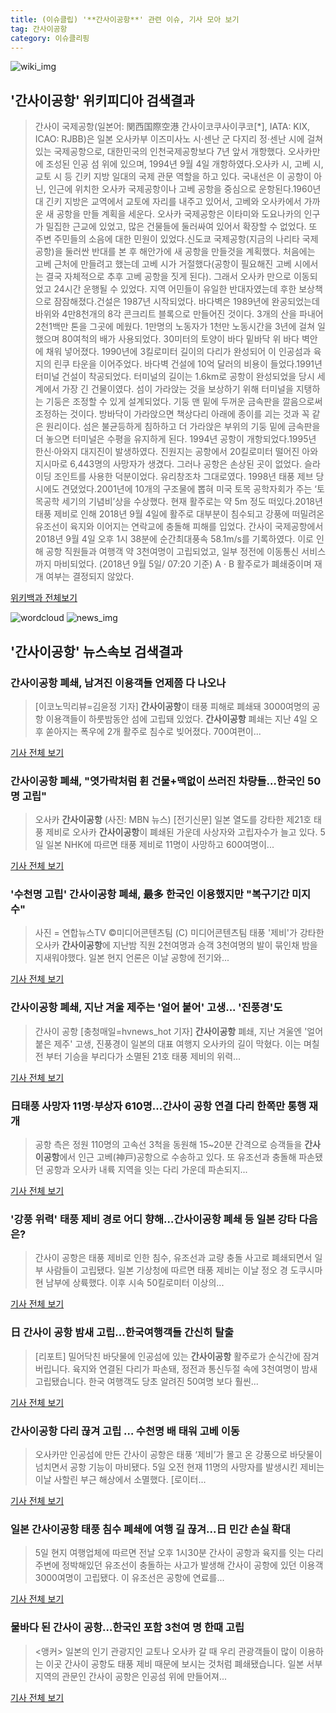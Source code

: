 ```yaml
---
title: (이슈클립) '**간사이공항**' 관련 이슈, 기사 모아 보기
tag: 간사이공항
category: 이슈클리핑
---
```

![wiki_img](https://user-images.githubusercontent.com/42597476/44503234-41136a80-a6d0-11e8-9071-6fc6418eafe4.png)
## **'**간사이공항**'** 위키피디아 검색결과
>간사이 국제공항(일본어: 関西国際空港 간사이코쿠사이쿠코[*], IATA: KIX, ICAO: RJBB)은 일본 오사카부 이즈미사노 시·센난 군 다지리 정·센난 시에 걸쳐 있는 국제공항으로, 대한민국의 인천국제공항보다 7년 앞서 개항했다. 오사카만에 조성된 인공 섬 위에 있으며, 1994년 9월 4일 개항하였다.오사카 시, 고베 시, 교토 시 등 긴키 지방 일대의 국제 관문 역할을 하고 있다. 국내선은 이 공항이 아닌, 인근에 위치한 오사카 국제공항이나 고베 공항을 중심으로 운항된다.1960년대 긴키 지방은 교역에서 교토에 자리를 내주고 있어서, 고베와 오사카에서 가까운 새 공항을 만들 계획을 세운다. 오사카 국제공항은 이타미와 도요나카의 인구가 밀집한 근교에 있었고, 많은 건물들에 둘러싸여 있어서 확장할 수 없었다. 또 주변 주민들의 소음에 대한 민원이 있었다.신도쿄 국제공항(지금의 나리타 국제공항)을 둘러싼 반대를 본 후 해안가에 새 공항을 만들것을 계획했다. 처음에는 고베 근처에 만들려고 했는데 고베 시가 거절했다(공항이 필요해진 고베 시에서는 결국 자체적으로 추후 고베 공항을 짓게 된다). 그래서 오사카 만으로 이동되었고 24시간 운행될 수 있었다. 지역 어민들이 유일한 반대자였는데 후한 보상책으로 잠잠해졌다.건설은 1987년 시작되었다. 바다벽은 1989년에 완공되었는데 바위와 4만8천개의 8각 콘크리트 블록으로 만들어진 것이다. 3개의 산을 파내어 2천1백만 톤을 그곳에 메웠다. 1만명의 노동자가 1천만 노동시간을 3년에 걸쳐 일했으며 80여척의 배가 사용되었다. 30미터의 토양이 바다 밑바닥 위 바다 벽안에 채워 넣어졌다. 1990년에 3킬로미터 길이의 다리가 완성되어 이 인공섬과 육지의 린쿠 타운을 이어주었다. 바다벽 건설에 10억 달러의 비용이 들었다.1991년 터미널 건설이 착공되었다. 터미널의 길이는 1.6km로 공항이 완성되었을 당시 세계에서 가장 긴 건물이였다. 섬이 가라앉는 것을 보상하기 위해 터미널을 지탱하는 기둥은 조정할 수 있게 설계되었다. 기둥 맨 밑에 두꺼운 금속판을 깔음으로써 조정하는 것이다. 방바닥이 가라앉으면 책상다리 아래에 종이를 괴는 것과 꼭 같은 원리이다. 섬은 불균등하게 침하하고 더 가라앉은 부위의 기둥 밑에 금속판을 더 놓으면 터미널은 수평을 유지하게 된다. 1994년 공항이 개항되었다.1995년 한신·아와지 대지진이 발생하였다. 진원지는 공항에서 20킬로미터 떨어진 아와지시마로 6,443명의 사망자가 생겼다. 그러나 공항은 손상된 곳이 없었다. 슬라이딩 조인트를 사용한 덕분이었다. 유리창조차 그대로였다. 1998년 태풍 제브 당시에도 견뎠었다.2001년에 10개의 구조물에 뽑혀 미국 토목 공학자회가 주는 ‘토목공학 세기의 기념비’상을 수상했다. 현재 활주로는 약 5m 정도 떠있다.2018년 태풍 제비로 인해 2018년 9월 4일에 활주로 대부분이 침수되고 강풍에 떠밀려온 유조선이 육지와 이어지는 연락교에 충돌해 피해를 입었다. 간사이 국제공항에서 2018년 9월 4일 오후 1시 38분에 순간최대풍속 58.1m/s를 기록하였다. 이로 인해 공항 직원들과 여행객 약 3천여명이 고립되었고, 일부 정전에 이동통신 서비스까지 마비되었다. (2018년 9월 5일/ 07:20 기준) A · B 활주로가 폐쇄중이며 재개 여부는 결정되지 않았다.

<a href="https://ko.wikipedia.org/wiki/간사이공항" target="_blank">위키백과 전체보기</a>

![wordcloud](https://s3.ap-northeast-2.amazonaws.com/lyrics101-wordcloud/2018-09-06-1536169844.png)
![news_img](https://user-images.githubusercontent.com/42597476/44507050-1206f400-a6e4-11e8-8d98-7ffbfebb353f.png)
## **'**간사이공항**'** 뉴스속보 검색결과
### **간사이공항** 폐쇄, 남겨진 이용객들 언제쯤 다 나오나

>[이코노믹리뷰=김윤정 기자] **간사이공항**이 태풍 피해로 폐쇄돼 3000여명의 공항 이용객들이 하룻밤동안 섬에 고립돼 있었다. **간사이공항** 폐쇄는 지난 4일 오후 쏟아지는 폭우에 2개 활주로 침수로 빚어졌다. 700여편이...

<a href="http://www.econovill.com/news/articleView.html?idxno=345592" target="_blank">기사 전체 보기</a>

### **간사이공항** 폐쇄, "엿가락처럼 휜 건물+맥없이 쓰러진 차량들…한국인 50명 고립"

>오사카 **간사이공항** (사진: MBN 뉴스) [전기신문] 일본 열도를 강타한 제21호 태풍 제비로 오사카 **간사이공항**이 폐쇄된 가운데 사상자와 고립자수가 늘고 있다. 5일 일본 NHK에 따르면 태풍 제비로 11명이 사망하고 600여명이...

<a href="http://www.electimes.com/article.php?aid=1536148608164311084" target="_blank">기사 전체 보기</a>

### '수천명 고립' **간사이공항** 폐쇄, 最多 한국인 이용했지만 "복구기간 미지수"

>사진 = 연합뉴스TV     ©미디어콘텐츠팀 (C) 미디어콘텐츠팀 태풍 '제비'가 강타한 오사카 **간사이공항**에 지난밤 직원 2천여명과 승객 3천여명의 발이 묶인채 밤을 지새워야했다. 일본 현지 언론은 이날 공항에 전기와...

<a href="http://newsbrite.net/sub_read.html?uid=17992&section=sc20" target="_blank">기사 전체 보기</a>

### **간사이공항** 폐쇄, 지난 겨울 제주는 '얼어 붙어' 고생... '진풍경'도

>간사이 공항 [충청매일=hvnews_hot 기자] **간사이공항** 폐쇄, 지난 겨울엔 '얼어 붙은 제주' 고생, 진풍경이 일본의 대표 여행지 오사카의 길이 막혔다. 이는 며칠 전 부터 기승을 부리다가 소멸된 21호 태풍 제비의 위력...

<a href="http://www.ccdn.co.kr/news/articleView.html?idxno=538826" target="_blank">기사 전체 보기</a>

### 日태풍 사망자 11명·부상자 610명…간사이 공항 연결 다리 한쪽만 통행 재개

>공항 측은 정원 110명의 고속선 3척을 동원해 15~20분 간격으로 승객들을 **간사이공항**에서 인근 고베(神戸)공항으로 수송하고 있다. 또 유조선과 충돌해 파손됐던 공항과 오사카 내륙 지역을 잇는 다리 가운데 파손되지...

<a href="http://www.topstarnews.net/news/articleView.html?idxno=477368" target="_blank">기사 전체 보기</a>

### '강풍 위력' 태풍 제비 경로 어디 향해…**간사이공항** 폐쇄 등 일본 강타 다음은?

>간사이 공항은 태풍 제비로 인한 침수, 유조선과 교량 충돌 사고로 폐쇄되면서 일부 사람들이 고립됐다.   일본 기상청에 따르면 태풍 제비는 이날 정오 경 도쿠시마현 남부에 상륙했다. 이후 시속 50킬로미터 이상의...

<a href="http://www.gnmaeil.com/news/articleView.html?idxno=381854" target="_blank">기사 전체 보기</a>

### 日 간사이 공항 밤새 고립…한국여행객들 간신히 탈출

>[리포트] 밀어닥친 바닷물에 인공섬에 있는 **간사이공항** 활주로가 순식간에 잠겨버립니다. 육지와 연결된 다리가 파손돼, 정전과 통신두절 속에 3천여명이 밤새 고립됐습니다. 한국 여행객도 당초 알려진 50여명 보다 훨씬...

<a href="http://news.kbs.co.kr/news/view.do?ncd=4034531&ref=A" target="_blank">기사 전체 보기</a>

### **간사이공항** 다리 끊겨 고립 … 수천명 배 태워 고베 이동

>오사카만 인공섬에 만든 간사이 공항은 태풍 ‘제비’가 몰고 온 강풍으로 바닷물이 넘치면서 공항 기능이 마비됐다. 5일 오전 현재 11명의 사망자를 발생시킨 제비는 이날 사할린 부근 해상에서 소멸했다. [로이터...

<a href="http://news.joins.com/article/olink/22538312" target="_blank">기사 전체 보기</a>

### 일본 **간사이공항** 태풍 침수 폐쇄에 여행 길 끊겨...日 민간 손실 확대

>5일 현지 여행업체에 따르면 전날 오후 1시30분 간사이 공항과 육지를 잇는 다리 주변에 정박해있던 유조선이 충돌하는 사고가 발생해 간사이 공항에 있던 이용객 3000여명이 고립됐다. 이 유조선은 공항에 연료를...

<a href="http://www.kookje.co.kr/news2011/asp/newsbody.asp?code=0300&key=20180906.99099001911" target="_blank">기사 전체 보기</a>

### 물바다 된 간사이 공항…한국인 포함 3천여 명 한때 고립

><앵커> 일본의 인기 관광지인 교토나 오사카 갈 때 우리 관광객들이 많이 이용하는 이곳 간사이 공항도 태풍 제비 때문에 보시는 것처럼 폐쇄됐습니다. 일본 서부 지역의 관문인 간사이 공항은 인공섬 위에 만들어져...

<a href="https://news.sbs.co.kr/news/endPage.do?news_id=N1004922074&plink=ORI&cooper=NAVER" target="_blank">기사 전체 보기</a>


